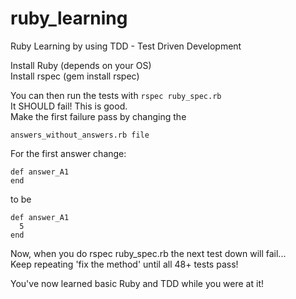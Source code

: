 # ruby_learning
Ruby Learning by using TDD - Test Driven Development

Install Ruby (depends on your OS)  
Install rspec (gem install rspec)

You can then run the tests with `rspec ruby_spec.rb`  
It SHOULD fail!  This is good.  
Make the first failure pass by changing the

    answers_without_answers.rb file

For the first answer change:

    def answer_A1
    end

to be

    def answer_A1
      5
    end

Now, when you do rspec ruby_spec.rb the next test down will fail...  
Keep repeating 'fix the method' until all 48+ tests pass!  

You've now learned basic Ruby and TDD while you were at it!
